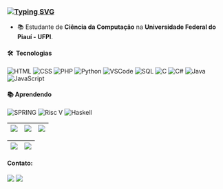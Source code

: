 ###  [![Typing SVG](https://readme-typing-svg.herokuapp.com/?color=%2300A2DD&center=false&vCenter=false&lines=Ol%C3%A1,%20eu%20sou%20o%20Arthur%20%F0%9F%91%8B)](https://git.io/typing-svg)

- :books: Estudante de **Ciência da Computação** na **Universidade Federal do Piauí - UFPI**.

#### 🛠 &nbsp;Tecnologias
  ![HTML](https://img.shields.io/badge/-HTML-333333?style=flat&logo=HTML5)
  ![CSS](https://img.shields.io/badge/-CSS-333333?style=flat&logo=CSS3&logoColor=1572B6)
  ![PHP](https://img.shields.io/badge/-PHP-333333?style=flat&logo=PHP)
  ![Python](https://img.shields.io/badge/-Python-333333?style=flat&logo=Python)
  ![VSCode](https://img.shields.io/badge/-VSCode-333333?style=flat&logo=VisualStudio)
  ![SQL](https://img.shields.io/badge/-SQL-333333?style=flat&logo=MySQL) 
  ![C](https://img.shields.io/badge/-C-333333?style=flat&logo=C)
  ![C#](https://img.shields.io/badge/C%23-333333?style=flat&logo=c)
  ![Java](https://img.shields.io/badge/Java-333333?style=flat&logo=openjdk)
  ![JavaScript](https://img.shields.io/badge/-JavaScript-333333?style=flat&logo=JavaScript)
  #### :books: Aprendendo
  ![SPRING](https://img.shields.io/badge/-SpringBoot-333333?style=flat&logo=SPRINGboot)
  ![Risc V](https://img.shields.io/badge/-RiscV-333333?style=flat&logo=RiscV)
  ![Haskell](https://img.shields.io/badge/-Haskell-333333?style=flat&logo=haskell)


| ![](http://github-profile-summary-cards.vercel.app/api/cards/stats?username=arthurabelo&theme=nord_dark) | ![](http://github-profile-summary-cards.vercel.app/api/cards/repos-per-language?username=arthurabelo&hide=Html&theme=nord_dark) | ![](http://github-profile-summary-cards.vercel.app/api/cards/most-commit-language?username=arthurabelo&theme=nord_dark) |
| :-: | :-: | :-: |

| ![](http://github-profile-summary-cards.vercel.app/api/cards/profile-details?username=arthurabelo&theme=nord_dark) | ![](https://github-readme-streak-stats.herokuapp.com/?user=arthurabelo&hide_border=true&date_format=M%20j%5B%2C%20Y%5D&background=2D3742&stroke=2D3742&ring=6bbbca&fire=6bbbca&currStreakNum=fff&sideNums=6bbbca&currStreakLabel=6bbbca&sideLabels=fff&dates=fff) |
| :-: | :-: |
          

#### Contato:
<div>
<a href="https://www.linkedin.com/in/arthurabelo/" target="_blank"><img src="https://img.shields.io/badge/-LinkedIn-%230077B5?style=for-the-badge&logo=linkedin&logoColor=white"></a>  
<a href='mailto:rabeloarthur@ufpi.edu.br' target="_blank"><img src="https://img.shields.io/badge/Gmail-D14836?style=for-the-badge&logo=gmail&logoColor=white"><a>
</div>
